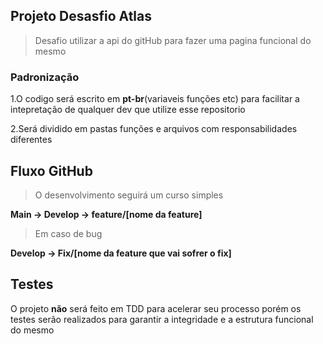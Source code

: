## Projeto Desasfio Atlas

> Desafio utilizar a api do gitHub para fazer uma pagina funcional do mesmo

### Padronização

1.O codigo será escrito em **pt-br**(variaveis funções etc) para facilitar a intepretação de qualquer dev que utilize esse repositorio 

2.Será dividido em pastas funções e arquivos com responsabilidades diferentes



## Fluxo GitHub 

>O desenvolvimento seguirá um curso simples

**Main -> Develop -> feature/[nome da feature]**

>Em caso de bug

**Develop -> Fix/[nome da feature que vai sofrer o fix]**

## Testes

O projeto **não** será feito em TDD para acelerar seu processo porém os testes serão realizados para garantir a integridade e a estrutura funcional do mesmo